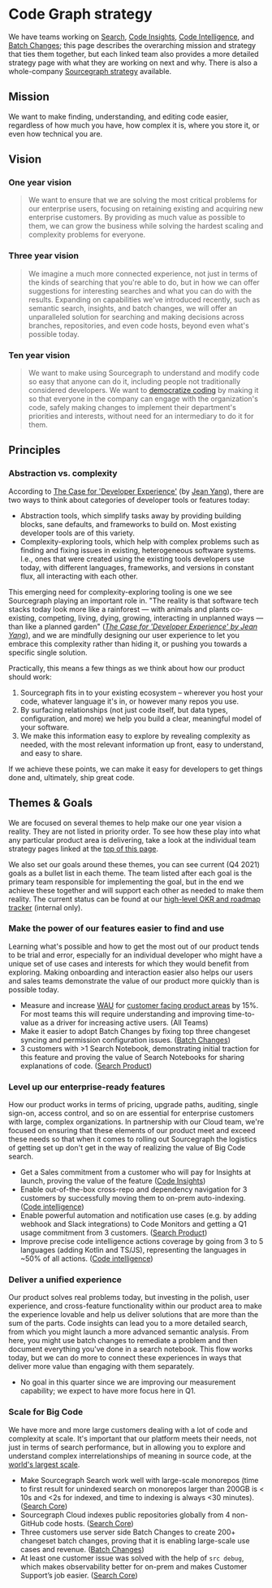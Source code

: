 # Code Graph strategy

We have teams working on [Search](./search/index.md), [Code Insights](./code-insights/index.md), [Code Intelligence](./code-intelligence/index.md), and [Batch Changes](./batch-changes/index.md); this page describes the overarching mission and strategy that ties them together, but each linked team also provides a more detailed strategy page with what they are working on next and why. There is also a whole-company [Sourcegraph strategy](../index.md) available.

## Mission

We want to make finding, understanding, and editing code easier, regardless of how much you have, how complex it is, where you store it, or even how technical you are.

## Vision

### One year vision

> We want to ensure that we are solving the most critical problems for our enterprise users, focusing on retaining existing and acquiring new enterprise customers. By providing as much value as possible to them, we can grow the business while solving the hardest scaling and complexity problems for everyone.

### Three year vision

> We imagine a much more connected experience, not just in terms of the kinds of searching that you're able to do, but in how we can offer suggestions for interesting searches and what you can do with the results. Expanding on capabilities we've introduced recently, such as semantic search, insights, and batch changes, we will offer an unparalleled solution for searching and making decisions across branches, repositories, and even code hosts, beyond even what's possible today.

### Ten year vision

> We want to make using Sourcegraph to understand and modify code so easy that anyone can do it, including people not traditionally considered developers. We want to [democratize coding](../index.md#ten-year-vision) by making it so that everyone in the company can engage with the organization's code, safely making changes to implement their department's priorities and interests, without need for an intermediary to do it for them.

## Principles

### Abstraction vs. complexity

According to [The Case for 'Developer Experience'](https://future.a16z.com/the-case-for-developer-experience/) (by [Jean Yang](https://twitter.com/jeanqasaur)), there are two ways to think about categories of developer tools or features today:

- Abstraction tools, which simplify tasks away by providing building blocks, sane defaults, and frameworks to build on. Most existing developer tools are of this variety.
- Complexity-exploring tools, which help with complex problems such as finding and fixing issues in existing, heterogeneous software systems. I.e., ones that were created using the existing tools developers use today, with different languages, frameworks, and versions in constant flux, all interacting with each other.

This emerging need for complexity-exploring tooling is one we see Sourcegraph playing an important role in. "The reality is that software tech stacks today look more like a rainforest — with animals and plants co-existing, competing, living, dying, growing, interacting in unplanned ways — than like a planned garden" ([_The Case for 'Developer Experience' by Jean Yang_][1]), and we are mindfully designing our user experience to let you embrace this complexity rather than hiding it, or pushing you towards a specific single solution.

Practically, this means a few things as we think about how our product should work:

1. Sourcegraph fits in to your existing ecosystem – wherever you host your code, whatever language it's in, or however many repos you use.
1. By surfacing relationships (not just code itself, but data types, configuration, and more) we help you build a clear, meaningful model of your software.
1. We make this information easy to explore by revealing complexity as needed, with the most relevant information up front, easy to understand, and easy to share.

If we achieve these points, we can make it easy for developers to get things done and, ultimately, ship great code.

[1]: https://future.a16z.com/the-case-for-developer-experience/

## Themes & Goals

We are focused on several themes to help make our one year vision a reality. They are not listed in priority order. To see how these play into what any particular product area is delivering, take a look at the individual team strategy pages linked at the [top of this page](#code-graph).

We also set our goals around these themes, you can see current (Q4 2021) goals as a bullet list in each theme. The team listed after each goal is the primary team responsible for implementing the goal, but in the end we achieve these together and will support each other as needed to make them reality. The current status can be found at our [high-level OKR and roadmap tracker](https://github.com/orgs/sourcegraph/projects/214/views/11) (internal only).

### Make the power of our features easier to find and use

Learning what's possible and how to get the most out of our product tends to be trial and error, especially for an individual developer who might have a unique set of use cases and interests for which they would benefit from exploring. Making onboarding and interaction easier also helps our users and sales teams demonstrate the value of our product more quickly than is possible today.

- Measure and increase [WAU](../../../bizops/user_definitions.md) for [customer facing product areas](https://github.com/sourcegraph/handbook/blob/main/data/product_areas.yml) by 15%. For most teams this will require understanding and improving time-to-value as a driver for increasing active users. (All Teams)
- Make it easier to adopt Batch Changes by fixing top three changeset syncing and permission configuration issues. ([Batch Changes](./batch-changes/index.md))
- 3 customers with >1 Search Notebook, demonstrating initial traction for this feature and proving the value of Search Notebooks for sharing explanations of code. ([Search Product](./search/index.md))

### Level up our enterprise-ready features

How our product works in terms of pricing, upgrade paths, auditing, single sign-on, access control, and so on are essential for enterprise customers with large, complex organizations. In partnership with our Cloud team, we're focused on ensuring that these elements of our product meet and exceed these needs so that when it comes to rolling out Sourcegraph the logistics of getting set up don't get in the way of realizing the value of Big Code search.

- Get a Sales commitment from a customer who will pay for Insights at launch, proving the value of the feature ([Code Insights](./code-insights/index.md))
- Enable out-of-the-box cross-repo and dependency navigation for 3 customers by successfully moving them to on-prem auto-indexing. ([Code intelligence](./code-intelligence/index.md))
- Enable powerful automation and notification use cases (e.g. by adding webhook and Slack integrations) to Code Monitors and getting a Q1 usage commitment from 3 customers. ([Search Product](./search/index.md))
- Improve precise code intelligence actions coverage by going from 3 to 5 languages (adding Kotlin and TS/JS), representing the languages in ~50% of all actions. ([Code intelligence](./code-intelligence/index.md))

### Deliver a unified experience

Our product solves real problems today, but investing in the polish, user experience, and cross-feature functionality within our product area to make the experience lovable and help us deliver solutions that are more than the sum of the parts. Code insights can lead you to a more detailed search, from which you might launch a more advanced semantic analysis. From here, you might use batch changes to remediate a problem and then document everything you've done in a search notebook. This flow works today, but we can do more to connect these experiences in ways that deliver more value than engaging with them separately.

- No goal in this quarter since we are improving our measurement capability; we expect to have more focus here in Q1.

### Scale for Big Code

We have more and more large customers dealing with a lot of code and complexity at scale. It's important that our platform meets their needs, not just in terms of search performance, but in allowing you to explore and understand complex interrelationships of meaning in source code, at the [world's largest scale](../index.md#big-code).

- Make Sourcegraph Search work well with large-scale monorepos (time to first result for unindexed search on monorepos larger than 200GB is < 10s and <2s for indexed, and time to indexing is always <30 minutes). ([Search Core](./search/index.md))
- Sourcegraph Cloud indexes public repositories globally from 4 non-GitHub code hosts. ([Search Core](./search/index.md))
- Three customers use server side Batch Changes to create 200+ changeset batch changes, proving that it is enabling large-scale use cases and revenue. ([Batch Changes](./batch-changes/index.md))
- At least one customer issue was solved with the help of `src debug`, which makes observability better for on-prem and makes Customer Support’s job easier. ([Search Core](./search/index.md))
